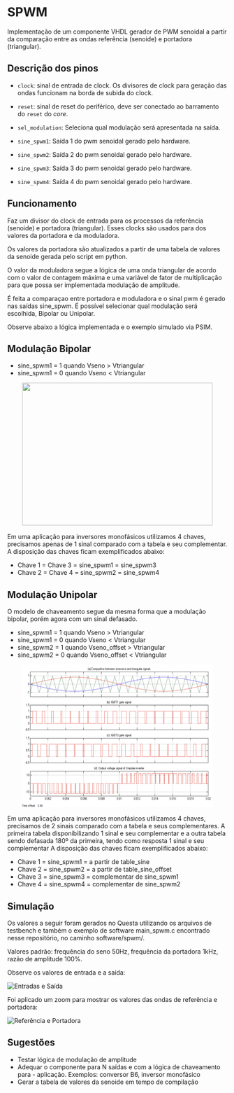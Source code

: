 # SPWM

Implementação de um componente VHDL gerador de PWM senoidal a partir da comparação entre as ondas referência (senoide) e portadora (triangular).

## Descrição dos pinos


- `clock`: sinal de entrada de clock. Os divisores de clock para geração das ondas funcionam na borda de subida do clock.  

- `reset`: sinal de reset do periférico, deve ser conectado ao barramento do `reset` do _core_.  

- `sel_modulation`: Seleciona qual modulação será apresentada na saída.

- `sine_spwm1`: Saída 1 do pwm senoidal gerado pelo hardware.

- `sine_spwm2`: Saída 2 do pwm senoidal gerado pelo hardware.

- `sine_spwm3`: Saída 3 do pwm senoidal gerado pelo hardware.

- `sine_spwm4`: Saída 4 do pwm senoidal gerado pelo hardware.


## Funcionamento
Faz um divisor do clock de entrada para os processos da referência (senoide) e portadora (triangular). Esses clocks são usados para dos valores da portadora e da moduladora.

Os valores da portadora são atualizados a partir de uma tabela de valores da senoide gerada pelo script em python.

O valor da moduladora segue a lógica de uma onda triangular de acordo com o valor de contagem máxima e uma variável de fator de multiplicação para que possa ser implementada modulação de amplitude.

É feita a comparaçao entre portadora e moduladora e o sinal pwm é gerado nas saídas sine_spwm. É possível selecionar qual modulação será escolhida, Bipolar ou Unipolar.

Observe abaixo a lógica implementada e o exemplo simulado via PSIM.

## Modulação Bipolar

- sine_spwm1 = 1  quando Vseno > Vtriangular
- sine_spwm1 = 0  quando Vseno < Vtriangular

<p align="center">
<img src="https://github.com/xtarke/riscv-multicycle/blob/master/peripherals/spwm/spwm_example.png" width="436" height="326">

Em uma aplicação para inversores monofásicos utilizamos 4 chaves, precisamos apenas de 1 sinal comparado com a tabela e seu complementar. A disposição das chaves ficam exemplificados abaixo:


- Chave 1 = Chave 3 = sine_spwm1 = sine_spwm3
- Chave 2 = Chave 4 = sine_spwm2 = sine_spwm4

## Modulação Unipolar

O modelo de chaveamento segue da mesma forma que a modulação bipolar, porém agora com um sinal defasado.

- sine_spwm1 = 1  quando Vseno > Vtriangular
- sine_spwm1 = 0  quando Vseno < Vtriangular
- sine_spwm2 = 1  quando Vseno_offset > Vtriangular
- sine_spwm2 = 0  quando Vseno_offset < Vtriangular

<p align="center">
<img src="https://github.com/RamonSerafim/riscv-multicycle/blob/master/peripherals/spwm/spwm_example_unipolar.png" width="436" height="326">



Em uma aplicação para inversores monofásicos utilizamos 4 chaves, precisamos de 2 sinais comparado com a tabela e seus complementares. A primeira tabela disponibilizando 1 sinal e seu complementar e a outra tabela sendo defasada 180º da primeira, tendo como resposta 1 sinal e seu complementar  A disposição das chaves ficam exemplificados abaixo:




- Chave 1 = sine_spwm1 = a partir de table_sine
- Chave 2 = sine_spwm2 = a partir de table_sine_offset
- Chave 3 = sine_spwm3 = complementar de sine_spwm1 
- Chave 4 = sine_spwm4 = complementar de sine_spwm2

## Simulação

Os valores a seguir foram gerados no Questa utilizando os arquivos de testbench e também o exemplo de software main_spwm.c encontrado nesse repositório, no caminho software/spwm/.

Valores padrão: frequência do seno 50Hz, frequência da portadora 1kHz, razão de amplitude 100%.

Observe os valores de entrada e a saída:

![Entradas e Saída](https://github.com/xtarke/riscv-multicycle/blob/master/peripherals/spwm/spwm_output.png)

Foi aplicado um zoom para mostrar os valores das ondas de referência e portadora:

![Referência e Portadora](https://github.com/xtarke/riscv-multicycle/blob/master/peripherals/spwm/spwm_internal_signals.png)

## Sugestões
- Testar lógica de modulação de amplitude
- Adequar o componente para N saídas e com a lógica de chaveamento para - aplicação. Exemplos: conversor B6, inversor monofásico
- Gerar a tabela de valores da senoide em tempo de compilação
